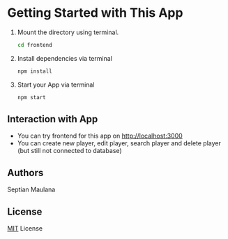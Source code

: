 # Getting Started with This App

1. Mount the directory using terminal.

   ```sh
   cd frontend
   ```

2. Install dependencies via terminal

   ```sh
   npm install
   ```

3. Start your App via terminal

   ```sh
   npm start
   ```

## Interaction with App

- You can try frontend for this app on <http://localhost:3000>
- You can create new player, edit player, search player and delete player (but still not connected to database)

## Authors

Septian Maulana

## License

[MIT](../LICENSE.md) License

